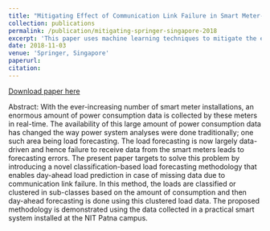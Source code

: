 ```yaml
---
title: "Mitigating Effect of Communication Link Failure in Smart Meter-Based Load Forecasting"
collection: publications
permalink: /publication/mitigating-springer-singapore-2018
excerpt: 'This paper uses machine learning techniques to mitigate the effect of communication link failure by predicting the missing parameters using various ML algorithms.'
date: 2018-11-03
venue: 'Springer, Singapore'
paperurl: 
citation: 
---
```


[Download paper here](http://vkvats.github.io/files/paper2.pdf)

Abstract: With the ever-increasing number of smart meter installations, an enormous amount of power consumption data is collected by these meters in real-time. The availability of this large amount of power consumption data has changed the way
power system analyses were done traditionally; one such area being load forecasting. The load forecasting is now largely data-driven and hence failure to receive data from the smart meters leads to forecasting errors. The present paper targets to solve this
problem by introducing a novel classification-based load forecasting methodology that enables day-ahead load prediction in case of missing data due to communication link failure. In this method, the loads are classified or clustered in sub-classes based on the amount of consumption and then day-ahead forecasting is done using this clustered load data. The proposed methodology is demonstrated using the data collected in a practical smart system installed at the NIT Patna campus.
